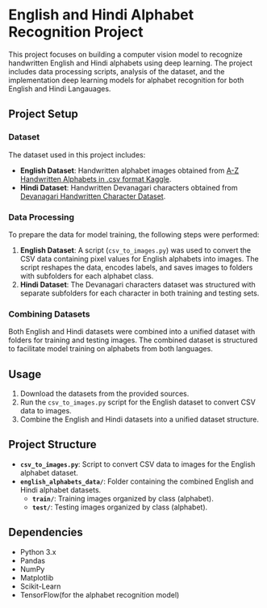 # English and Hindi Alphabet Recognition Project

This project focuses on building a computer vision model to recognize handwritten English and Hindi alphabets using deep learning. The project includes data processing scripts, analysis of the dataset, and the implementation deep learning models for alphabet recognition for both English and Hindi Langauages.

## Project Setup

### Dataset
The dataset used in this project includes:
- **English Dataset**: Handwritten alphabet images obtained from [A-Z Handwritten Alphabets in .csv format Kaggle](https://www.kaggle.com/datasets/sachinpatel21/az-handwritten-alphabets-in-csv-format/data).
- **Hindi Dataset**: Handwritten Devanagari characters obtained from [Devanagari Handwritten Character Dataset](https://archive.ics.uci.edu/dataset/389/devanagari+handwritten+character+dataset).

### Data Processing
To prepare the data for model training, the following steps were performed:
1. **English Dataset**: A script (`csv_to_images.py`) was used to convert the CSV data containing pixel values for English alphabets into images. The script reshapes the data, encodes labels, and saves images to folders with subfolders for each alphabet class.
2. **Hindi Dataset**: The Devanagari characters dataset was structured with separate subfolders for each character in both training and testing sets.

### Combining Datasets
Both English and Hindi datasets were combined into a unified dataset with folders for training and testing images. The combined dataset is structured to facilitate model training on alphabets from both languages.

## Usage
1. Download the datasets from the provided sources.
2. Run the `csv_to_images.py` script for the English dataset to convert CSV data to images.
3. Combine the English and Hindi datasets into a unified dataset structure.

## Project Structure
- **`csv_to_images.py`**: Script to convert CSV data to images for the English alphabet dataset.
- **`english_alphabets_data/`**: Folder containing the combined English and Hindi alphabet datasets.
  - **`train/`**: Training images organized by class (alphabet).
  - **`test/`**: Testing images organized by class (alphabet).


## Dependencies
- Python 3.x
- Pandas
- NumPy
- Matplotlib
- Scikit-Learn
- TensorFlow(for the alphabet recognition model)


